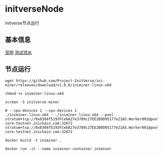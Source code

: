 # initverseNode
initverse节点运行

## 基本信息
[官网](https://candy.inichain.com?invite=3B3RRB039DG8FHA7Z1DDIV6OB)
[测试领水](https://faucet-testnet.iniscan.com/)

## 节点运行
```shell
wget https://github.com/Project-InitVerse/ini-miner/releases/download/v1.0.0/iniminer-linux-x64

chmod +x iniminer-linux-x64

screen -S initverse-miner

# --cpu-devices 1 --cpu-devices 2
./iniminer-linux-x64 --./iniminer-linux-x64 --pool stratum+tcp://0x0304f5193FCe6A27e3789c27EE2B9D95177e21A5.Worker001@pool-core-testnet.inichain.com:32672 stratum+tcp://0x0304f5193FCe6A27e3789c27EE2B9D95177e21A5.Worker001@pool-core-testnet.inichain.com:32672
```

```shell
docker build -t iniminer .

docker run -it --name iniminer-container iniminer

```